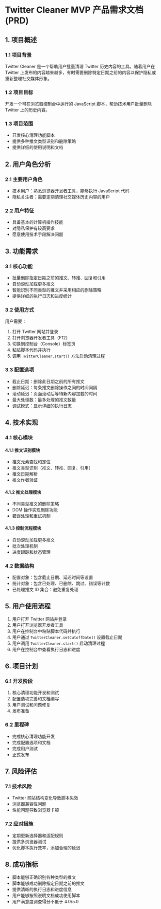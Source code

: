 # Twitter Cleaner MVP 产品需求文档 (PRD)

## 1. 项目概述

### 1.1 项目背景
Twitter Cleaner 是一个帮助用户批量清理 Twitter 历史内容的工具。随着用户在 Twitter 上发布的内容越来越多，有时需要删除特定日期之前的内容以保护隐私或重新整理社交媒体形象。

### 1.2 项目目标
开发一个可在浏览器控制台中运行的 JavaScript 脚本，帮助技术用户批量删除 Twitter 上的历史内容。

### 1.3 项目范围
- 开发核心清理功能脚本
- 提供多种推文类型识别和删除策略
- 提供详细的使用说明和文档

## 2. 用户角色分析

### 2.1 主要用户角色
- 技术用户：熟悉浏览器开发者工具，能够执行 JavaScript 代码
- 隐私关注者：需要定期清理社交媒体历史内容的用户

### 2.2 用户特征
- 具备基本的计算机操作技能
- 对隐私保护有较高要求
- 愿意使用技术手段解决问题

## 3. 功能需求

### 3.1 核心功能
- 批量删除指定日期之前的推文、转推、回复和引用
- 自动滚动加载更多推文
- 智能识别不同类型的推文并采用相应的删除策略
- 提供详细的执行日志和进度统计

### 3.2 使用方式
用户需要：
1. 打开 Twitter 网站并登录
2. 打开浏览器开发者工具（F12）
3. 切换到控制台（Console）标签页
4. 粘贴脚本代码并执行
5. 调用 `TwitterCleaner.start()` 方法启动清理过程

### 3.3 配置选项
- 截止日期：删除此日期之前的所有推文
- 删除延迟：每条推文删除操作之间的时间间隔
- 滚动延迟：页面滚动后等待新内容加载的时间
- 最大处理数：最多处理的推文数量
- 调试模式：显示详细的执行日志

## 4. 技术实现

### 4.1 核心模块

#### 4.1.1 推文识别模块
- 推文元素查找和定位
- 推文类型识别（推文、转推、回复、引用）
- 推文日期解析
- 推文作者验证

#### 4.1.2 推文处理模块
- 不同类型推文的删除策略
- DOM 操作实现删除功能
- 错误处理和重试机制

#### 4.1.3 控制流程模块
- 自动滚动加载更多推文
- 批次处理机制
- 进度跟踪和状态管理

### 4.2 数据结构
- 配置对象：包含截止日期、延迟时间等设置
- 统计对象：包含已处理、已删除、跳过、错误等计数
- 已处理推文 ID 集合：避免重复处理

## 5. 用户使用流程
1. 用户打开 Twitter 网站并登录
2. 用户打开浏览器开发者工具
3. 用户在控制台中粘贴脚本代码并执行
4. 用户通过 `TwitterCleaner.setCutoffDate()` 设置截止日期
5. 用户调用 `TwitterCleaner.start()` 启动清理过程
6. 用户在控制台中查看执行日志和进度

## 6. 项目计划

### 6.1 开发阶段
1. 核心清理功能开发和测试
2. 配置选项完善和文档编写
3. 用户测试和问题修复
4. 发布准备

### 6.2 里程碑
- 完成核心清理功能开发
- 完成配置选项和文档
- 完成用户测试
- 正式发布

## 7. 风险评估

### 7.1 技术风险
- Twitter 网站结构变化导致脚本失效
- 浏览器兼容性问题
- 性能问题导致浏览器卡顿

### 7.2 应对措施
- 定期更新选择器和适配规则
- 提供多浏览器测试
- 优化脚本执行效率，添加合理的延迟

## 8. 成功指标
- 脚本能够正确识别各种类型的推文
- 脚本能够成功删除指定日期之前的推文
- 提供清晰的执行日志和进度信息
- 用户能够按照说明文档成功使用脚本
- 用户满意度调查得分不低于 4.0/5.0